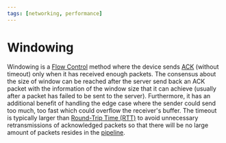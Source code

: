```yaml
---
tags: [networking, performance]
---
```


# Windowing

Windowing is a [Flow Control](202209302245.md) method where the device sends
[ACK](202303141902.md) (without timeout) only when it has received enough
packets. The consensus about the size of window can be reached after the server
send back an ACK packet with the information of the window size that it can
achieve (usually after a packet has failed to be sent to the server).
Furthermore, it has an additional benefit of handling the edge case where the
sender could send too much, too fast which could overflow the receiver's buffer.
The timeout is typically larger than [Round-Trip Time (RTT)](202303292133.md) to
avoid unnecessary retransmissions of acknowledged packets so that there will be
no large amount of packets resides in the [pipeline](202303141909.md).
